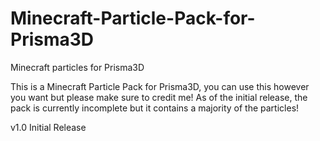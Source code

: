 # Minecraft-Particle-Pack-for-Prisma3D
Minecraft particles for Prisma3D

This is a Minecraft Particle Pack for Prisma3D, you can use this however you want but please make sure to credit me!
As of the initial release, the pack is currently incomplete but it contains a majority of the particles!

v1.0
Initial Release
